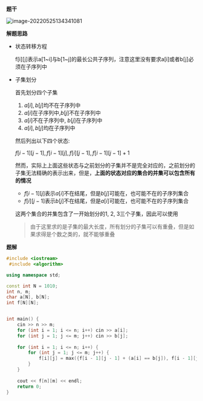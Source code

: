 **题干**

![image-20220525134341081](http://www.cdn.liver0377.xyz/typora/202205251343153.png)

**解题思路**

- 状态转移方程

  f[i\][j\]表示a[1\~i]与b[1~j]的最长公共子序列，注意这里没有要求a[i]或者b[j]必须在子序列中

- 子集划分

  首先划分四个子集

  1. $a[i],b[j]$均不在子序列中
  2. $a[i]$在子序列中,$b[j]$不在子序列中
  3. $a[i]$不在子序列中, $b[j]$在子序列中
  4. $a[i],b[j]$均在子序列中

  然后列出以下四个状态:

  $f[i - 1][j - 1], f[i - 1][j], f[i][j - 1],f[i - 1][j - 1] + 1$

  然而，实际上上面这些状态与之前划分的子集并不是完全对应的，之前划分的子集无法精确的表示出来，但是，**上面的状态对应的集合的并集可以包含所有的情况**

  - $f[i - 1][j]$表示$a[i]$不在结尾，但是$b[j]$可能在，也可能不在的子序列集合
  - $f[i][j - 1]$表示$b[j]$不在结尾，但是$a[i]$可能在，也可能不在的子序列集合

  这两个集合的并集包含了一开始划分的1, 2, 3三个子集，因此可以使用

  > 由于这里求的是子集的最大长度，所有划分的子集可以有重叠，但是如果求得是个数之类的，就不能够重叠

  

**题解**

```cpp
#include <iostream>
 #include <algorithm>

using namespace std;

const int N = 1010;
int n, m;
char a[N], b[N];
int f[N][N];


int main() {
    cin >> n >> m;
    for (int i = 1; i <= n; i++) cin >> a[i];
    for (int j = 1; j <= m; j++) cin >> b[j];
    
    for (int i = 1; i <= n; i++) {
        for (int j = 1; j <= m; j++) {
            f[i][j] = max({f[i - 1][j - 1] + (a[i] == b[j]), f[i - 1][j], f[i][j - 1]});
        }
    }
    
    cout << f[n][m] << endl;
    return 0;
}
```

